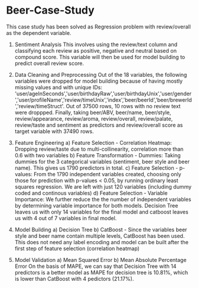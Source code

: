 # Beer-Case-Study
This case study has been solved as Regression problem with review/overall as the dependent variable.

1. Sentiment Analysis
This involves using the review/text column and classifying each review as positive, negative and neutral based on compound score. This variable will then be used for model building to predict overall review score.

2. Data Cleaning and Preprocessing
Out of the 18 variables, the following variables were dropped for model building because of having mostly missing values and with unique IDs: 'user/ageInSeconds','user/birthdayRaw','user/birthdayUnix','user/gender','user/profileName','review/timeUnix','index','beer/beerId','beer/brewerId','review/timeStruct'.
Out of 37500 rows, 10 rows with no review text were droppped.
Finally, taking beer/ABV, beer/name, beer/style, review/appearance, review/aroma, review/overall, review/palate, review/taste and sentiment as predictors and review/overall score as target variable with 37490 rows.

3. Feature Engineering
a) Feature Selection - Correlation Heatmap: Dropping review/taste due to multi-collinearity, correlation more than 0.6 with two variables
b) Feature Transformation - Dummies: Taking dummies for the 3 categorical variables (sentiment, beer style and beer name). This gives us 1790 predictors in total.
c) Feature Selection - p-values: From the 1790 independent variables created, choosing only those for prediction with p-values < 0.05, by running ordinary least squares regression. We are left with just 120 variables (including dummy coded and continous variables)
d) Feature Selection - Variable Importance: We further reduce the the number of independent variables by determining variable importance for both models. Decision Tree leaves us with only 14 variables for the final model and catboost leaves us with 4 out of 7 variables in final model.

4. Model Building
a) Decision Tree
b) CatBoost - Since the variables beer style and beer name contain multiple levels, CatBoost has been used. This does not need any label encoding and model can be built after the first step of feature selection (correlation heatmap)

5. Model Validation
a) Mean Squared Error
b) Mean Absolute Percentage Error
On the basis of MAPE, we can say that Decision Tree with 14 predictors is a better model as MAPE for decision tree is 10.81%, which is lower than CatBoost with 4 pedictors (21.17%).

